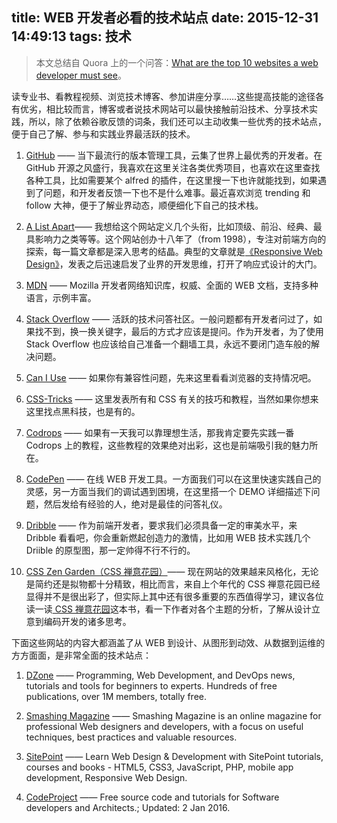 title: WEB 开发者必看的技术站点
date: 2015-12-31 14:49:13
tags: 技术
---

> 本文总结自 Quora 上的一个问答：[What are the top 10 websites a web developer must see](https://www.quora.com/What-are-the-top-10-websites-a-web-developer-must-see)。

读专业书、看教程视频、浏览技术博客、参加讲座分享……这些提高技能的途径各有优劣，相比较而言，博客或者说技术网站可以最快接触前沿技术、分享技术实践，所以，除了依赖谷歌反馈的词条，我们还可以主动收集一些优秀的技术站点，便于自己了解、参与和实践业界最活跃的技术。

<!-- more -->

1. [GitHub](https://github.com) —— 当下最流行的版本管理工具，云集了世界上最优秀的开发者。在 GitHub 开源之风盛行，我喜欢在这里关注各类优秀项目，也喜欢在这里查找各种工具，比如需要某个 alfred 的插件，在这里搜一下也许就能找到，如果遇到了问题，和开发者反馈一下也不是什么难事。最近喜欢浏览 trending 和 follow 大神，便于了解业界动态，顺便细化下自己的技术栈。

1. [A List Apart](http://alistapart.com/)—— 我想给这个网站定义几个头衔，比如顶级、前沿、经典、最具影响力之类等等。这个网站创办十八年了（from 1998），专注对前端方向的探索，每一篇文章都是深入思考的结晶。典型的文章就是[《Responsive Web Design》](http://alistapart.com/article/responsive-web-design)，发表之后迅速启发了业界的开发思维，打开了响应式设计的大门。

1. [MDN](https://developer.mozilla.org) —— Mozilla 开发者网络知识库，权威、全面的 WEB 文档，支持多种语言，示例丰富。

1. [Stack Overflow](http://stackoverflow.com/) —— 活跃的技术问答社区。一般问题都有开发者问过了，如果找不到，换一换关键字，最后的方式才应该是提问。作为开发者，为了使用 Stack Overflow 也应该给自己准备一个翻墙工具，永远不要闭门造车般的解决问题。

1. [Can I Use](http://caniuse.com/) —— 如果你有兼容性问题，先来这里看看浏览器的支持情况吧。

1. [CSS-Tricks](https://css-tricks.com/) —— 这里发表所有和 CSS 有关的技巧和教程，当然如果你想来这里找点黑科技，也是有的。

1. [Codrops](http://tympanus.net/codrops/) —— 如果有一天我可以靠理想生活，那我肯定要先实践一番 Codrops 上的教程，这些教程的效果绝对出彩，这也是前端吸引我的魅力所在。

1. [CodePen](http://codepen.io/) —— 在线 WEB 开发工具。一方面我们可以在这里快速实践自己的灵感，另一方面当我们的调试遇到困境，在这里搭一个 DEMO 详细描述下问题，然后发给有经验的人，绝对是最佳的问答礼仪。

1. [Dribble](https://dribbble.com/) —— 作为前端开发者，要求我们必须具备一定的审美水平，来 Dribble 看看吧，你会重新燃起创造力的激情，比如用 WEB 技术实践几个 Driible 的原型图，那一定帅得不行不行的。

1. [CSS Zen Garden（CSS 禅意花园）](http://csszengarden.com/)—— 现在网站的效果越来风格化，无论是简约还是拟物都十分精致，相比而言，来自上个年代的 CSS 禅意花园已经显得并不是很出彩了，但实际上其中还有很多重要的东西值得学习，建议各位读一读[ CSS 禅意花园](http://book.douban.com/subject/2052176/)这本书，看一下作者对各个主题的分析，了解从设计立意到编码开发的诸多思考。






下面这些网站的内容大都涵盖了从 WEB 到设计、从图形到动效、从数据到运维的方方面面，是非常全面的技术站点：

1. [DZone](https://dzone.com/) —— Programming, Web Development, and DevOps news, tutorials and tools for beginners to experts. Hundreds of free publications, over 1M members, totally free.

1. [Smashing Magazine](http://www.smashingmagazine.com/) —— Smashing Magazine is an online magazine for professional Web designers and developers, with a focus on useful techniques, best practices and valuable resources.

1. [SitePoint](http://www.sitepoint.com/) —— Learn Web Design & Development with SitePoint tutorials, courses and books - HTML5, CSS3, JavaScript, PHP, mobile app development, Responsive Web Design.

1. [CodeProject](http://www.codeproject.com/) —— Free source code and tutorials for Software developers and Architects.; Updated: 2 Jan 2016.

